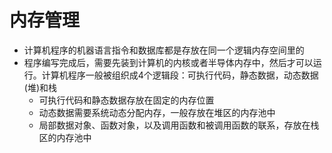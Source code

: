 # 内存管理
* 计算机程序的机器语言指令和数据库都是存放在同一个逻辑内存空间里的
* 程序编写完成后，需要先装到计算机的内核或者半导体内存中，然后才可以运行。计算机程序一般被组织成4个逻辑段：可执行代码，静态数据，动态数据(堆)和栈
  * 可执行代码和静态数据存放在固定的内存位置
  * 动态数据需要系统动态分配内存，一般存放在堆区的内存池中
  * 局部数据对象、函数对象，以及调用函数和被调用函数的联系，存放在栈区的内存池中
